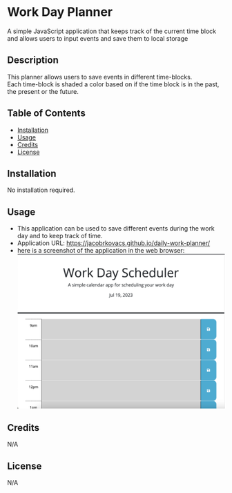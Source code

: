 # Work Day Planner
A simple JavaScript application that keeps track of the current time block and allows users to input events and save them to local storage

## Description
This planner allows users to save events in different time-blocks.<br>
Each time-block is shaded a color based on if the time block is in the past, the present or the future.<br>

## Table of Contents
- [Installation](#installation)<br>
- [Usage](#usage)<br>
- [Credits](#credits)<br>
- [License](#license)

## Installation
No installation required.

## Usage
- This application can be used to save different events during the work day and to keep track of time.<br>
- Application URL: https://jacobrkovacs.github.io/daily-work-planner/<br>
- here is a screenshot of the application in the web browser:<br>
![application](assets/Images/Screenshot%202023-07-19%20at%203.14.42%20PM.png)

## Credits
N/A

## License
N/A